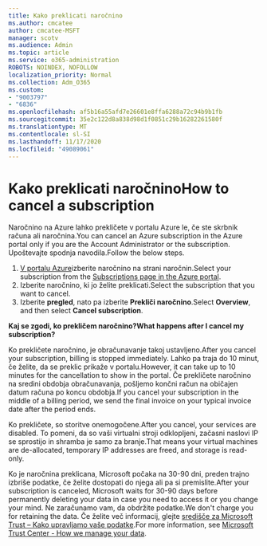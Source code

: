 ```yaml
---
title: Kako preklicati naročnino
ms.author: cmcatee
author: cmcatee-MSFT
manager: scotv
ms.audience: Admin
ms.topic: article
ms.service: o365-administration
ROBOTS: NOINDEX, NOFOLLOW
localization_priority: Normal
ms.collection: Adm_O365
ms.custom:
- "9003797"
- "6836"
ms.openlocfilehash: af5b16a55afd7e26601e8ffa6288a72c94b9b1fb
ms.sourcegitcommit: 35e2c122d8a838d98d1f0851c29b16282261580f
ms.translationtype: MT
ms.contentlocale: sl-SI
ms.lasthandoff: 11/17/2020
ms.locfileid: "49089061"
---
```

# <a name="how-to-cancel-a-subscription"></a><span data-ttu-id="4456b-102">Kako preklicati naročnino</span><span class="sxs-lookup"><span data-stu-id="4456b-102">How to cancel a subscription</span></span>

<span data-ttu-id="4456b-103">Naročnino na Azure lahko prekličete v portalu Azure le, če ste skrbnik računa ali naročnina.</span><span class="sxs-lookup"><span data-stu-id="4456b-103">You can cancel an Azure subscription in the Azure portal only if you are the Account Administrator or the subscription.</span></span> <span data-ttu-id="4456b-104">Upoštevajte spodnja navodila.</span><span class="sxs-lookup"><span data-stu-id="4456b-104">Follow the below steps.</span></span>

1. <span data-ttu-id="4456b-105">[V portalu Azure](https://ms.portal.azure.com/#blade/Microsoft_Azure_Billing/SubscriptionsBlade)izberite naročnino na strani naročnin.</span><span class="sxs-lookup"><span data-stu-id="4456b-105">Select your subscription from the [Subscriptions page in the Azure portal](https://ms.portal.azure.com/#blade/Microsoft_Azure_Billing/SubscriptionsBlade).</span></span>
2. <span data-ttu-id="4456b-106">Izberite naročnino, ki jo želite preklicati.</span><span class="sxs-lookup"><span data-stu-id="4456b-106">Select the subscription that you want to cancel.</span></span>
3. <span data-ttu-id="4456b-107">Izberite **pregled**, nato pa izberite **Prekliči naročnino**.</span><span class="sxs-lookup"><span data-stu-id="4456b-107">Select **Overview**, and then select **Cancel subscription**.</span></span>

<span data-ttu-id="4456b-108">**Kaj se zgodi, ko prekličem naročnino?**</span><span class="sxs-lookup"><span data-stu-id="4456b-108">**What happens after I cancel my subscription?**</span></span>

<span data-ttu-id="4456b-109">Ko prekličete naročnino, je obračunavanje takoj ustavljeno.</span><span class="sxs-lookup"><span data-stu-id="4456b-109">After you cancel your subscription, billing is stopped immediately.</span></span> <span data-ttu-id="4456b-110">Lahko pa traja do 10 minut, če želite, da se preklic prikaže v portalu.</span><span class="sxs-lookup"><span data-stu-id="4456b-110">However, it can take up to 10 minutes for the cancellation to show in the portal.</span></span> <span data-ttu-id="4456b-111">Če prekličete naročnino na sredini obdobja obračunavanja, pošljemo končni račun na običajen datum računa po koncu obdobja.</span><span class="sxs-lookup"><span data-stu-id="4456b-111">If you cancel your subscription in the middle of a billing period, we send the final invoice on your typical invoice date after the period ends.</span></span>

<span data-ttu-id="4456b-112">Ko prekličete, so storitve onemogočene.</span><span class="sxs-lookup"><span data-stu-id="4456b-112">After you cancel, your services are disabled.</span></span> <span data-ttu-id="4456b-113">To pomeni, da so vaši virtualni stroji odklopljeni, začasni naslovi IP se sprostijo in shramba je samo za branje.</span><span class="sxs-lookup"><span data-stu-id="4456b-113">That means your virtual machines are de-allocated, temporary IP addresses are freed, and storage is read-only.</span></span>

<span data-ttu-id="4456b-114">Ko je naročnina preklicana, Microsoft počaka na 30-90 dni, preden trajno izbriše podatke, če želite dostopati do njega ali pa si premislite.</span><span class="sxs-lookup"><span data-stu-id="4456b-114">After your subscription is canceled, Microsoft waits for 30-90 days before permanently deleting your data in case you need to access it or you change your mind.</span></span> <span data-ttu-id="4456b-115">Ne zaračunamo vam, da obdržite podatke.</span><span class="sxs-lookup"><span data-stu-id="4456b-115">We don't charge you for retaining the data.</span></span> <span data-ttu-id="4456b-116">Če želite več informacij, glejte [središče za Microsoft Trust – Kako upravljamo vaše podatke](https://www.microsoft.com/trust-center/privacy/data-management#leave).</span><span class="sxs-lookup"><span data-stu-id="4456b-116">For more information, see [Microsoft Trust Center - How we manage your data](https://www.microsoft.com/trust-center/privacy/data-management#leave).</span></span>

